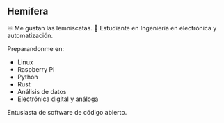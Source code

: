 ## Hemifera

♾️ Me gustan las lemniscatas.
🏫 Estudiante en Ingeniería en electrónica y automatización.

Preparandonme en: 
- Linux
- Raspberry Pi
- Python
- Rust
- Análisis de datos
- Electrónica digital y análoga

Entusiasta de software de código abierto.
